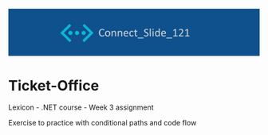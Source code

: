 ![alt text](https://github.com/Connectslide121/Ticket-Office/blob/master/Connect_banner.png)

# Ticket-Office
Lexicon - .NET course - Week 3 assignment

Exercise to practice with conditional paths and code flow
